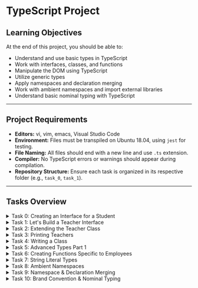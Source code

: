 # TypeScript Project

## Learning Objectives

At the end of this project, you should be able to:

- Understand and use basic types in TypeScript
- Work with interfaces, classes, and functions
- Manipulate the DOM using TypeScript
- Utilize generic types
- Apply namespaces and declaration merging
- Work with ambient namespaces and import external libraries
- Understand basic nominal typing with TypeScript

---

## Project Requirements

- **Editors:** vi, vim, emacs, Visual Studio Code
- **Environment:** Files must be transpiled on Ubuntu 18.04, using `jest` for testing.
- **File Naming:** All files should end with a new line and use `.ts` extension.
- **Compiler:** No TypeScript errors or warnings should appear during compilation.
- **Repository Structure:** Ensure each task is organized in its respective folder (e.g., `task_0`, `task_1`).

---

## Tasks Overview

<details>
<summary>Task 0: Creating an Interface for a Student</summary>

- **Directory:** `task_0`
- **Objective:** Create a `Student` interface with properties for `firstName`, `lastName`, `age`, and `location`.
- **Steps:**
  1. Define `Student` interface.
  2. Create two student objects and store them in an array.
  3. Render a table in the DOM using Vanilla JavaScript.
- **Requirements:**
  - Use Webpack to transpile and check for errors.
  - Ensure all variables are typed.
</details>

<details>
<summary>Task 1: Let's Build a Teacher Interface</summary>

- **Directory:** `task_1`
- **Objective:** Create a `Teacher` interface.
- **Steps:**
  1. Define `Teacher` with properties `firstName`, `lastName`, `fullTimeEmployee`, `yearsOfExperience`, and `location`.
  2. Allow for dynamic attributes by using a string index signature.
- **Example:**
    ```typescript
    const teacher: Teacher = {
      firstName: 'John',
      lastName: 'Doe',
      location: 'London',
      fullTimeEmployee: true,
      contract: false
    };
    ```
</details>

<details>
<summary>Task 2: Extending the Teacher Class</summary>

- **Directory:** `task_1`
- **Objective:** Extend `Teacher` to create a `Directors` interface.
- **Steps:**
  1. Extend the `Teacher` interface by adding a `numberOfReports` property.
  2. Implement example usage.
</details>

<details>
<summary>Task 3: Printing Teachers</summary>

- **Directory:** `task_1`
- **Objective:** Write a function `printTeacher`.
- **Steps:**
  1. Define a function `printTeacher` that returns the first letter of `firstName` and the full `lastName`.
  2. Create an interface for `printTeacherFunction`.
</details>

<details>
<summary>Task 4: Writing a Class</summary>

- **Directory:** `task_1`
- **Objective:** Create a `StudentClass`.
- **Steps:**
  1. Define a constructor for `StudentClass`.
  2. Add methods `workOnHomework` and `displayName`.
</details>

<details>
<summary>Task 5: Advanced Types Part 1</summary>

- **Directory:** `task_2`
- **Objective:** Implement `DirectorInterface` and `TeacherInterface`.
- **Steps:**
  1. Define two interfaces, `DirectorInterface` and `TeacherInterface`.
  2. Implement classes `Director` and `Teacher`.
  3. Write a function `createEmployee` that returns either a `Director` or `Teacher`.
</details>

<details>
<summary>Task 6: Creating Functions Specific to Employees</summary>

- **Directory:** `task_2`
- **Objective:** Write functions `isDirector` and `executeWork`.
- **Steps:**
  1. Define `isDirector` as a type predicate.
  2. Define `executeWork` to call the correct method depending on employee type.
</details>

<details>
<summary>Task 7: String Literal Types</summary>

- **Directory:** `task_2`
- **Objective:** Create a string literal type `Subjects` and implement the `teachClass` function.
- **Steps:**
  1. Define a type `Subjects` that can be either `"Math"` or `"History"`.
  2. Write a function `teachClass` that returns the appropriate string based on the subject.
</details>

<details>
<summary>Task 8: Ambient Namespaces</summary>

- **Directory:** `task_3`
- **Objective:** Work with ambient namespaces and external libraries.
- **Steps:**
  1. Define `RowID` and `RowElement`.
  2. Create an ambient declaration file for `crud.js`.
  3. Implement interactions with the external library.
</details>

<details>
<summary>Task 9: Namespace & Declaration Merging</summary>

- **Directory:** `task_4`
- **Objective:** Implement multiple classes and interfaces using namespaces and declaration merging.
- **Steps:**
  1. Define `Teacher` in the `Subjects` namespace.
  2. Use declaration merging to add properties to the `Teacher` interface.
  3. Create `Cpp`, `React`, and `Java` classes, each with their specific methods.
</details>

<details>
<summary>Task 10: Brand Convention & Nominal Typing</summary>

- **Directory:** `task_5`
- **Objective:** Implement `MajorCredits` and `MinorCredits`.
- **Steps:**
  1. Define `MajorCredits` and `MinorCredits` interfaces.
  2. Implement functions `sumMajorCredits` and `sumMinorCredits`.
</details>
